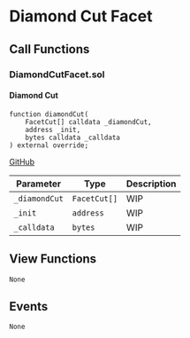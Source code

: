 # Diamond Cut Facet

## Call Functions

### DiamondCutFacet.sol

#### Diamond Cut

```solidity
function diamondCut(
    FacetCut[] calldata _diamondCut,
    address _init,
    bytes calldata _calldata
) external override;
```
[GitHub](https://github.com/BeanstalkFarms/Beanstalk/blob/fd132ae4eda02e502441c3d28d04ad2c21b4e339/protocol/contracts/farm/facets/DiamondCutFacet.sol#L22)

| Parameter     | Type         | Description |
|---------------|--------------|-------------|
| `_diamondCut` | `FacetCut[]` | WIP         |
| `_init`       | `address`    | WIP         |
| `_calldata`   | `bytes`      | WIP         |

## View Functions

```
None
```

## Events

```solidity
None
```
